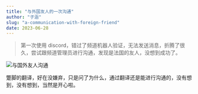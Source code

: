 ```yaml
---
title: "与外国友人的一次沟通"
author: "子涵"
slug: "a-communication-with-foreign-friend"
date: 2023-06-28
---
```


> 第一次使用 discord，错过了频道机器人验证，无法发送消息，折腾了很久，尝试跟频道管理员进行沟通，发现是法国的友人，没想到成功了。

![与国外友人沟通](https://cdn.jsdelivr.net/gh/zihanla/cdn@main/tk/%E4%B8%8E%E5%9B%BD%E5%A4%96%E5%8F%8B%E4%BA%BA%E6%B2%9F%E9%80%9A.png)

蹩脚的翻译，好在没嫌弃，只是问了为什么，通过翻译还是能进行沟通的，没有想到，没有想到，当然是开心啦。

